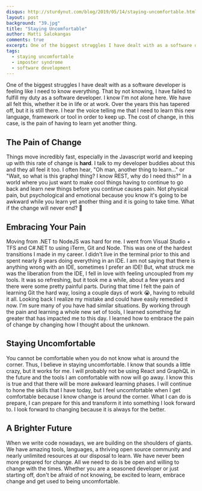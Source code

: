 ```yaml
---
disqus: http://sturdynut.com/blog/2019/05/14/staying-uncomfortable.html
layout: post
background: "39.jpg"
title: "Staying Uncomfortable"
author: Matti Salokangas
comments: true
excerpt: One of the biggest struggles I have dealt with as a software developer is feeling like I need to know everything.  That by not knowing, I have failed to fulfill my duty as a software developer.  I know I'm not alone here.
tags:
  - staying uncomfortable
  - imposter syndrome
  - software development
---
```


One of the biggest struggles I have dealt with as a software developer is feeling like I need to know everything.  That by not knowing, I have failed to fulfill my duty as a software developer.  I know I'm not alone here.  We have all felt this, whether it be in life or at work.  Over the years this has tapered off, but it is still there.  I hear the voice telling me that I need to learn this new language, framework or tool in order to keep up.  The cost of change, in this case, is the pain of having to learn yet another thing.

## The Pain of Change

Things move incredibly fast, especially in the Javascript world and keeping up with this rate of change is __hard__.  I talk to my developer buddies about this and they all feel it too.  I often hear, "Oh man, another thing to learn..." or "Wait, so what is this graphql thing?  I know REST, why do I need this?"  In a world where you just want to make cool things having to continue to go back and learn new things before you continue causes pain.  Not physical pain, but psychological and emotional because you know it's going to be awkward while you learn yet another thing and it is going to take time.  What if the change will never end?  🤔

## Embracing Your Pain

Moving from .NET to NodeJS was hard for me.  I went from Visual Studio + TFS and C#.NET to using iTerm, Git and Node.  This was one of the hardest transitions I made in my career.  I didn't live in the terminal prior to this and spent nearly 8 years doing everything in an IDE.  I am not saying that there is anything wrong with an IDE, sometimes I prefer an IDE!  But, what struck me was the liberation from the IDE, I fell in love with feeling uncoupled from my tools.  It was so refreshing, but it took me a while, about a few years and there were some pretty painful parts.  During that time I felt the pain of learning Git the hard way, losing a couple days of work 😭, having to rebuild it all.  Looking back I realize my mistake and could have easily remedied it now.  I'm sure many of you have had similar situations.
By working through the pain and learning a whole new set of tools, I learned something far greater that has impacted me to this day.  I learned how to embrace the pain of change by changing how I thought about the unknown.

## Staying Uncomfortable

You cannot be comfortable when you do not know what is around the corner.  Thus, I believe in staying uncomfortable.  I know that sounds a little crazy, but it works for me.  I will probably not be using React and GraphQL in the future and the tools I am comfortable with now will go away.  I know this is true and that there will be more awkward learning phases.  I will continue to hone the skills that I have today, but I feel uncomfortable when I get comfortable because I know change is around the corner.  What I can do is prepare, I can prepare for this and transform it into something I look forward to.  I look forward to changing because it is always for the better.

## A Brighter Future

When we write code nowadays, we are building on the shoulders of giants.  We have amazing tools, languages, a thriving open source community and nearly unlimited resources at our disposal to learn.  We have never been more prepared for change.  All we need to do is be open and willing to change with the times.  Whether you are a seasoned developer or just starting off, don't be afraid of not knowing, be excited to learn, embrace change and get used to being uncomfortable.
